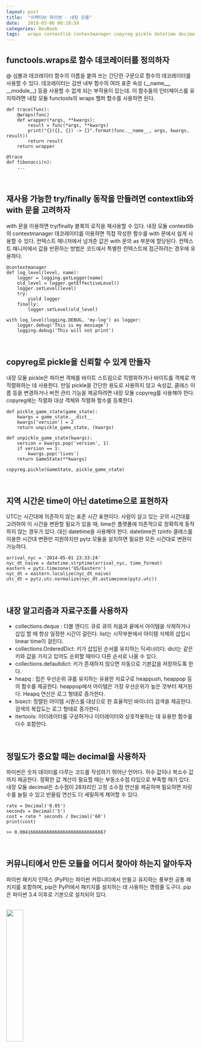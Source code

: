 ```yaml
---
layout: post
title:  "이펙티브 파이썬 - 내장 모듈"
date:   2018-03-06 00:10:59
categories: DevBook
tags:	wraps contextlib contextmanager copyreg pickle datetime decimal
---
```



## functools.wraps로 함수 데코레이터를 정의하자
@ 심볼과 데코레이터 함수의 이름을 붙여 쓰는 간단한 구문으로 함수의 데코레이터를 사용할 수 있다. 데코레이터는 감싼 내부 함수의 여러 표준 속성 (\_\_name\_\_, \_\_module\_\_) 등을 사용할 수 없게 되는 부작용이 있는데. 이 함수들의 인터페이스를 유지하려면 내장 모듈 functools의 wraps 헬퍼 함수를 사용하면 된다. 
```
def trace(func):
    @wraps(func)
    def wrapper(*args, **kwargs):
        result = func(*args, **kwargs)
        print("{}({}, {}) -> {}".format(func.__name__, args, kwargs, result))
        return result
    return wrapper

@trace
def fibonacci(n):
    ...

```
<br/>

## 재사용 가능한 try/finally 동작을 만들려면 contextlib와 with 문을 고려하자
with 문을 이용하면 try/finally 블록의 로직을 재사용할 수 있다. 내장 모듈 contextlib의 contextmanager 데코레이터를 이용하면 직접 작성한 함수를 with 문에서 쉽게 사용할 수 있다. 
컨텍스트 매니저에서 넘겨준 값은 with 문의 as 부분에 할당된다. 컨텍스트 매니저에서 값을 반환하는 방법은 코드에서 특별한 컨텍스트에 접근하려는 경우에 유용하다. 
```
@contextmanager
def log_level(level, name):
    logger = logging.getLogger(name)
    old_level = logger.getEffectiveLevel()
    logger.setLevel(level)
    try:
        yield logger
    finally:
        logger.setLevel(old_level)

with log_level(logging.DEBUG, 'my-log') as logger:
    logger.debug('This is my message')
    logging.debug('This will not print')

```
<br/>


## copyreg로 pickle을 신뢰할 수 있게 만들자
내장 모듈 pickle은 파이썬 객체를 바이트 스트림으로 직렬화하거나 바이트를 객체로 역직렬화하는 데 사용한다. 만일 pickle을 간단한 용도로 사용하지 않고 속성값, 클래스 이름 등을 변경하거나 버전 관리 기능을 제공하려면 내장 모듈 copyreg를 사용해야 한다. copyreg에는 직렬화 대상 객체와 직렬화 함수를 등록한다. 
```
def pickle_game_state(game_state):
    kwargs = game_state.__dict__
    kwargs['version'] = 2
    return unpickle_game_state, (kwargs)

def unpickle_game_state(kwargs):
    version = kwargs.pop('version', 1)
    if version == 1:
        kwargs.pop('lives')
    return GameState(**kwargs)

copyreg.pickle(GameState, pickle_game_state)

```
<br/>

## 지역 시간은 time이 아닌 datetime으로 표현하자
UTC는 시간대에 의존하지 않는 표준 시간 표현이다. 사람이 살고 있는 곳의 시간대를 고려하여 이 시간을 변환할 필요가 있을 때, time은 플랫폼에 의존적으로 정확하게 동작하지 않는 경우가 있다. 대신 datetime을 사용해야 한다. datetime은 tzinfo 클래스를 이용한 시간대 변환만 지원하지만 pytz 모듈을 설치하면 필요한 모든 시간대로 변환이 가능하다. 
```
arrival_nyc = '2014-05-01 23:33:24'
nyc_dt_naive = datetime.strptime(arrival_nyc, time_format)
eastern = pytz.timezone('US/Eastern')
nyc_dt = eastern.localize(nyc_dt_naive)
utc_dt = pytz.utc.normalize(nyc_dt.astimezone(pytz.utc))
```
<br/>

## 내장 알고리즘과 자료구조를 사용하자 
- collections.deque : 더블 엔디드 큐로 큐의 처음과 끝에서 아이템을 삭제하거나 삽입 할 때 항상 일정한 시간이 걸린다. list는 시작부분에서 아이템 삭제와 삽입시 linear time이 걸린다. 
- collections.OrderedDict: 키가 삽입된 순서를 유지하는 딕셔너리다. dict는 같은 키와 값을 가지고 있어도 순회할 때마다 다른 순서로 나올 수 있다. 
- collections.defaultdict: 키가 존재하지 않으면 자동으로 기본값을 저장하도록 한다.   
- heapq : 힙은 우선순위 큐를 유지하는 유용한 자료구로 heappush, heappop 등의 함수를 제공한다. heappop에서 아이템은 가장 우선순위가 높은 것부터 제거된다. Heapq 연산은 로그 형태로 증가한다. 
- bisect: 정렬된 아이템 시퀀스를 대상으로 한 효율적인 바이너리 검색을 제공한다. 검색의 복잡도는 로그 형태로 증가한다. 
- itertools: 이터레이터를 구성하거나 이터레이터와 상호작용하는 데 유용한 함수를 다수 포함한다. 

<br/>

## 정밀도가 중요할 때는 decimal을 사용하자
파이썬은 숫자 데이터를 다루는 코드를 작성하기 뛰어난 언어다. 허수 값이나 복소수 값까지 제공한다. 정확한 값 계산이 필요할 때는 부동소수점 타입으로 부족할 때가 있다. 내장 모듈 decimal은 소수점이 28자리인 고정 소수점 연산을 제공하며 필요하면 자릿수를 늘릴 수 있고 반올림 연산도 더 세밀하게 제어할 수 있다.  
```
rate = Decimal('0.05')
seconds = Decimal('5')
cost = rate * seconds / Decimal('60')
print(cost)

>> 0.00416666666666666666666666666667
```
<br/>

## 커뮤니티에서 만든 모듈을 어디서 찾아야 하는지 알아두자 
파이썬 패키지 인덱스 (PyPI)는 파이썬 커뮤니티에서 만들고 유지하는 풍부한 공통 패키지를 포함하며, pip은 PyPI에서 패키지를 설치하는 데 사용하는 명령줄 도구다. pip은 파이썬 3.4 이후로 기본으로 설치되어 있다. 



<br/>


<a href="http://www.aladin.co.kr/shop/wproduct.aspx?ItemId=80277523">
  <img class="book" style="width: 30%; height: 30%" src="http://image.aladin.co.kr/product/8027/75/cover/k212434638_1.jpg"/>
</a>